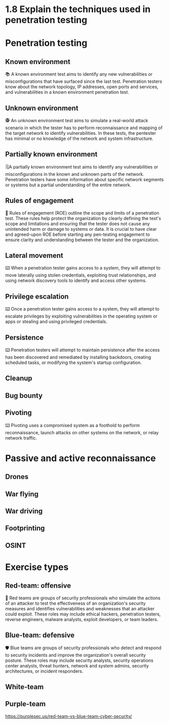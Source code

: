 # 1.8 Explain the techniques used in penetration testing

# Penetration testing
    
## Known environment

📚 A known environment test aims to identify any new vulnerabilities or misconfigurations that have surfaced since the last test. Penetration testers know about the network topology, IP addresses, open ports and services, and vulnerabilities in a known environment penetration test.

## Unknown environment

🕵️ An unknown environment test aims to simulate a real-world attack scenario in which the tester has to perform reconnaissance and mapping of the target network to identify vulnerabilities. In these tests, the pentester has minimal or no knowledge of the network and system infrastructure.

## Partially known environment

🗒A partially known environment test aims to identify any vulnerabilities or misconfigurations in the known and unknown parts of the network. Penetration testers have some information about specific network segments or systems but a partial understanding of the entire network.

## Rules of engagement

🤝 Rules of engagement (ROE) outline the scope and limits of a penetration test. These rules help protect the organization by clearly defining the test's scope and limitations and ensuring that the tester does not cause any unintended harm or damage to systems or data. It is crucial to have clear and agreed-upon ROE before starting any pen-testing engagement to ensure clarity and understanding between the tester and the organization.

## Lateral movement

⌨️ When a penetration tester gains access to a system, they will attempt to move laterally using stolen credentials, exploiting trust relationships, and using network discovery tools to identify and access other systems.   

## Privilege escalation

⌨️ Once a penetration tester gains access to a system, they will attempt to escalate privileges by exploiting vulnerabilities in the operating system or apps or stealing and using privileged credentials.

## Persistence

⌨️ Penetration testers will attempt to maintain persistence after the access has been discovered and remediated by installing backdoors, creating scheduled tasks, or modifying the system's startup configuration.
## Cleanup

## Bug bounty

## Pivoting

⌨️ Pivoting uses a compromised system as a foothold to perform reconnaissance, launch attacks on other systems on the network, or relay network traffic.

# Passive and active reconnaissance

## Drones

## War flying

## War driving

## Footprinting

## OSINT

# Exercise types

## Red-team: offensive

🏹 Red teams are groups of security professionals who simulate the actions of an attacker to test the effectiveness of an organization's security measures and identifies vulnerabilities and weaknesses that an attacker could exploit. These roles may include ethical hackers, penetration testers, reverse engineers, malware analysts, exploit developers, or team leaders.
## Blue-team: defensive

🛡️ Blue teams are groups of security professionals who detect and respond to security incidents and improve the organization's overall security posture. These roles may include security analysts, security operations center analysts, threat hunters, network and system admins, security architectures, or incident responders.
## White-team

## Purple-team

https://purplesec.us/red-team-vs-blue-team-cyber-security/
